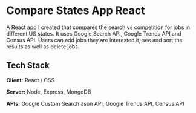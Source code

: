 
# Compare States App React

A React app I created that compares the search vs competition for jobs in different US states. It uses Google Search API, Google Trends API and Census API. Users can add jobs they are interested it, see and sort the results as well as delete jobs.
## Tech Stack

**Client:** React  / CSS

**Server:** Node, Express, MongoDB


**APIs:**  Google Custom Search Json API, Google Trends API, Census API

